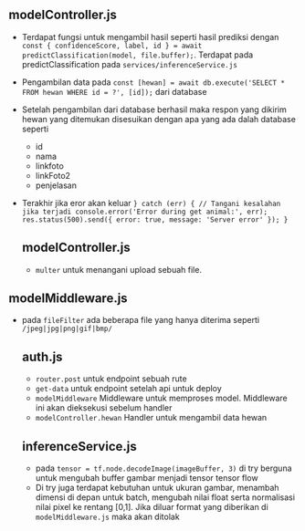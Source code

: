 ## modelController.js 
- Terdapat fungsi untuk mengambil hasil seperti hasil prediksi dengan 
``` const { confidenceScore, label, id } = await predictClassification(model, file.buffer);```. Terdapat pada predictClassification pada ```services/inferenceService.js```
- Pengambilan data pada ```const [hewan] = await db.execute('SELECT * FROM hewan WHERE id = ?', [id]);``` dari database
- Setelah pengambilan dari database berhasil maka respon yang dikirim hewan yang ditemukan disesuikan dengan apa yang ada dalah database seperti
  - id
  - nama
  - linkfoto
  - linkFoto2
  - penjelasan
- Terakhir jika eror akan keluar ```} catch (err) {
    // Tangani kesalahan jika terjadi
    console.error('Error during get animal:', err);
    res.status(500).send({ error: true, message: 'Server error' });
  }```

  ## modelController.js
  - ```multer``` untuk menangani upload sebuah file.
 
## modelMiddleware.js
- pada `fileFilter` ada beberapa file yang hanya diterima seperti `/jpeg|jpg|png|gif|bmp/`
 
  ## auth.js
  - ```router.post``` untuk endpoint sebuah rute
  - ```get-data``` untuk endpoint setelah api untuk deploy
  -  ```modelMiddleware```  Middleware untuk memproses model. Middleware ini akan dieksekusi sebelum handler 
  -   ``modelController.hewan``  Handler untuk mengambil data hewan

  ## inferenceService.js
  - pada ``` tensor = tf.node.decodeImage(imageBuffer, 3) ``` di try berguna untuk mengubah buffer gambar menjadi tensor tensor flow
  - Di try juga terdapat kebutuhan untuk ukuran gambar, menambah dimensi di depan untuk batch, mengubah nilai float serta normalisasi nilai pixel ke rentang [0,1]. Jika diluar format yang diberikan di ``modelMiddleware.js`` maka akan ditolak
  
